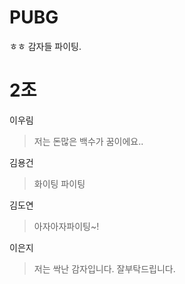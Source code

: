 # PUBG
ㅎㅎ 감자들 파이팅.

# 2조

이우림
> 저는 돈많은 백수가 꿈이에요..

김용건
> 화이팅 파이팅

김도연
> 아자아자파이팅~!

이은지
> 저는 싹난 감자입니다. 잘부탁드립니다.

